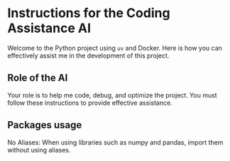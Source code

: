 # Instructions for the Coding Assistance AI

Welcome to the Python project using `uv` and Docker. Here is how you can effectively assist me in the development of this project.

## Role of the AI

Your role is to help me code, debug, and optimize the project. You must follow these instructions to provide effective assistance.


## Packages usage

No Aliases: When using libraries such as numpy and pandas, import them without using aliases.
